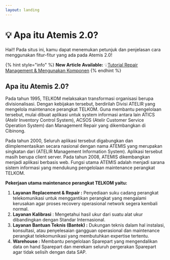 ```yaml
---
layout: landing
---
```


# 💡 Apa itu Atemis 2.0?

Hai!! Pada situs ini, kamu dapat menemukan petunjuk dan penjelasan cara menggunakan fitur-fitur yang ada pada Atemis 2.0!

{% hint style="info" %}
**New Article Available:** 💡[Tutorial Repair Management & Mengunakan Komponen](input-order/order-replacement/repair-management-and-komponen.md)
{% endhint %}

## Apa itu Atemis  2.0?

Pada tahun 1995, TELKOM melaksakan transformasi organisasi berupa divisionalisasi. Dengan kebijakan tersebut, berdirilah Divisi ATELIR yang mengelola maintenance perangkat TELKOM. Guna membantu pengelolaan tersebut, mulai dibuat aplikasi untuk system informasi antara lain ATICS (Atelir Inventory Control System), ACSOS (Atelir Customer Service Operation System) dan Management Repair yang dikembangkan di Cibinong.

Pada tahun 2000, Seluruh aplikasi tersebut digabungkan dan diimplementasikan secara nasional dengan nama ATEMIS yang merupakan singkatan dari (ATELIR Management Information System). Aplikasi tersebut masih berupa client server. Pada tahun 2008, ATEMIS dikembangkan menjadi aplikasi berbasis web. Fungsi utama ATEMIS adalah menjadi sarana sistem informasi yang mendukung pengelolaan maintenance perangkat TELKOM.



**Pekerjaan utama maintenance perangkat TELKOM yaitu:**&#x20;

1. **Layanan Replacement & Repair :** Penyediaan suku cadang perangkat telekomunikasi untuk menggantikan perangkat yang mengalami kerusakan agar proses recovery operasional network segera kembali normal.
2. **Layanan Kalibrasi** : Mengetahui hasil ukur dari suatu alat ukur dibandingkan dengan Standar Internasional.
3. **Layanan Bantuan Teknis (Bantek) :** Dukungan teknis dalam hal instalasi, konsultasi, atau penyelesaian gangguan operasional dan maintenance perangkat telekomunikasi yang membutuhkan expertise tertentu.
4. **Warehouse :** Membantu pengelolaan Sparepart yang mengendalikan data on hand Sparepart dan merekam seluruh pergerakan Sparepart agar tidak selisih dengan data SAP.
